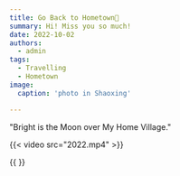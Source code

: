 ```yaml
---
title: Go Back to Hometown👋
summary: Hi! Miss you so much!
date: 2022-10-02
authors:
  - admin
tags:
  - Travelling
  - Hometown
image:
  caption: 'photo in Shaoxing'

---
```



"Bright is the Moon over My Home Village."

 {{< video src="2022.mp4" >}}

{{ <map h="320px" pos="120.12887,30.26833" zoom="17">}}